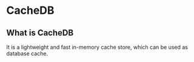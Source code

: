 # CacheDB

## What is CacheDB
It is a lightweight and fast in-memory cache store, which can be used as database cache.